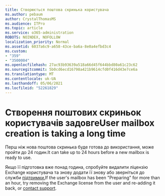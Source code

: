 ```yaml
---
title: Створюється поштова скринька користувача
ms.author: pebaum
author: CrystalThomasMS
ms.audience: ITPro
ms.topic: article
ms.service: o365-administration
ROBOTS: NOINDEX, NOFOLLOW
localization_priority: Normal
ms.assetid: 6037a6c9-a658-43ce-ba6a-8e0a4efbd3c4
ms.custom:
- "359"
- "3500004"
ms.openlocfilehash: 27ac93b93639a518a66d45f644bbd80a61c23c62
ms.sourcegitcommit: 5b0cd6ecd16798a421b9614cfd0f416d43e7ce6a
ms.translationtype: MT
ms.contentlocale: uk-UA
ms.lasthandoff: 05/06/2021
ms.locfileid: "52261829"
---
```

# <a name="user-mailbox-creation-is-taking-a-long-time"></a><span data-ttu-id="00ef5-102">Створення поштових скриньок користувачів задовге</span><span class="sxs-lookup"><span data-stu-id="00ef5-102">User mailbox creation is taking a long time</span></span>

<span data-ttu-id="00ef5-103">Перш ніж нова поштова скринька буде готова до використання, може пройти до 24 годин.</span><span class="sxs-lookup"><span data-stu-id="00ef5-103">It can take up to 24 hours before a new mailbox is ready to use.</span></span>
  
<span data-ttu-id="00ef5-104">Якщо її підготовка вже понад година, спробуйте видалити ліцензію Exchange користувача та знову додати її знову або зверніться до служби [підтримки.](/microsoft-365/admin/contact-support-for-business-products?tabs=online)</span><span class="sxs-lookup"><span data-stu-id="00ef5-104">If the user's mailbox has been "Preparing" for more than an hour, try removing the Exchange license from the user and re-adding it back, or [contact support](/microsoft-365/admin/contact-support-for-business-products?tabs=online).</span></span>
